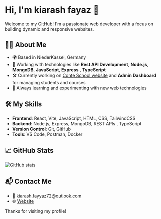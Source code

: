 # Hi, I'm kiarash fayaz 👋

Welcome to my GitHub! I'm a passionate web developer with a focus on building dynamic and responsive websites.

## 👨‍💻 About Me
- 🌍 Based in NiederKassel, Germany
- 🚀 Working with technologies like **Rest API Development**, **Node.js**, **MongoDB**, **JavaScript**, **Express** , **TypeScript**
- 🛠 Currently working on [Conte School website](#) and **Admin Dashboard** for managing students and courses
- 🔭 Always learning and experimenting with new web technologies

## 🛠️ My Skills
- **Frontend**: React, Vite, JavaScript, HTML, CSS, TailwindCSS
- **Backend**: Node.js, Express, MongoDB, REST APIs , TypeScript
- **Version Control**: Git, GitHub
- **Tools**: VS Code, Postman, Docker

## 📈 GitHub Stats
![GitHub stats](https://github-readme-stats.vercel.app/api?username=kiarash-f&show_icons=true&count_private=true&theme=radical)

## 📬 Contact Me
- 📧 [kiarash.fayyaz72@outlook.com](mailto:kiarash.fayyaz72@outlook.com)
- 🌐 [Website](#)

Thanks for visiting my profile!

